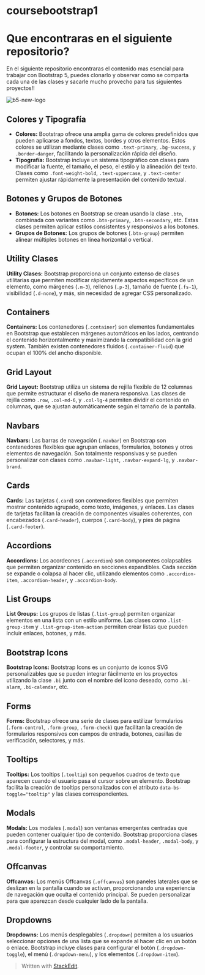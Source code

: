 # coursebootstrap1
# Que encontraras en el siguiente repositorio?

En el siguiente repositorio encontraras el contenido mas esencial para trabajar con Bootstrap 5, puedes clonarlo y observar como se comparta cada una de las clases y sacarle mucho provecho para tus siguientes proyectos!!
    
   ![b5-new-logo](https://github.com/user-attachments/assets/aeac61d0-cb34-401d-bcab-47125ab78db1)


## Colores y Tipografía

 - **Colores:**
 Bootstrap ofrece una amplia gama de colores predefinidos que pueden aplicarse a fondos, textos, bordes y otros elementos. Estos colores se utilizan mediante clases como `.text-primary`, `.bg-success`, y `.border-danger`, facilitando la personalización rápida del diseño.
-   **Tipografía:** 
Bootstrap incluye un sistema tipográfico con clases para modificar la fuente, el tamaño, el peso, el estilo y la alineación del texto. Clases como `.font-weight-bold`, `.text-uppercase`, y `.text-center` permiten ajustar rápidamente la presentación del contenido textual.

## Botones y Grupos de Botones

 - **Botones:** Los botones en Bootstrap se crean usando la clase `.btn`,
   combinada con variantes como `.btn-primary`, `.btn-secondary`, etc.
   Estas clases permiten aplicar estilos consistentes y responsivos a
   los botones.
 -   **Grupos de Botones:** Los grupos de botones (`.btn-group`) permiten alinear múltiples botones en línea horizontal o vertical.

## Utility Clases

   **Utility Clases:** Bootstrap proporciona un conjunto extenso de clases utilitarias que permiten modificar rápidamente aspectos específicos de un elemento, como márgenes (`.m-3`), rellenos (`.p-3`), tamaño de fuente (`.fs-1`), visibilidad (`.d-none`), y más, sin necesidad de agregar CSS personalizado.

## Containers

   **Containers:** Los contenedores (`.container`) son elementos fundamentales en Bootstrap que establecen márgenes automáticos en los lados, centrando el contenido horizontalmente y maximizando la compatibilidad con la grid system. También existen contenedores fluidos (`.container-fluid`) que ocupan el 100% del ancho disponible.

## Grid Layout

   **Grid Layout:** Bootstrap utiliza un sistema de rejilla flexible de 12 columnas que permite estructurar el diseño de manera responsiva. Las clases de rejilla como `.row`, `.col-md-6`, y `.col-lg-4` permiten dividir el contenido en columnas, que se ajustan automáticamente según el tamaño de la pantalla.

## Navbars

   **Navbars:** Las barras de navegación (`.navbar`) en Bootstrap son contenedores flexibles que agrupan enlaces, formularios, botones y otros elementos de navegación. Son totalmente responsivas y se pueden personalizar con clases como `.navbar-light`, `.navbar-expand-lg`, y `.navbar-brand`.

## Cards

   **Cards:** Las tarjetas (`.card`) son contenedores flexibles que permiten mostrar contenido agrupado, como texto, imágenes, y enlaces. Las clases de tarjetas facilitan la creación de componentes visuales coherentes, con encabezados (`.card-header`), cuerpos (`.card-body`), y pies de página (`.card-footer`).

## Accordions

   **Accordions:** Los acordeones (`.accordion`) son componentes colapsables que permiten organizar contenido en secciones expandibles. Cada sección se expande o colapsa al hacer clic, utilizando elementos como `.accordion-item`, `.accordion-header`, y `.accordion-body`.

## List Groups

   **List Groups:** Los grupos de listas (`.list-group`) permiten organizar elementos en una lista con un estilo uniforme. Las clases como `.list-group-item` y `.list-group-item-action` permiten crear listas que pueden incluir enlaces, botones, y más.

## Bootstrap Icons

   **Bootstrap Icons:** Bootstrap Icons es un conjunto de iconos SVG personalizables que se pueden integrar fácilmente en los proyectos utilizando la clase `.bi` junto con el nombre del icono deseado, como `.bi-alarm`, `.bi-calendar`, etc.

## Forms

   **Forms:** Bootstrap ofrece una serie de clases para estilizar formularios (`.form-control`, `.form-group`, `.form-check`) que facilitan la creación de formularios responsivos con campos de entrada, botones, casillas de verificación, selectores, y más.

## Tooltips

   **Tooltips:** Los tooltips (`.tooltip`) son pequeños cuadros de texto que aparecen cuando el usuario pasa el cursor sobre un elemento. Bootstrap facilita la creación de tooltips personalizados con el atributo `data-bs-toggle="tooltip"` y las clases correspondientes.

## Modals

   **Modals:** Los modales (`.modal`) son ventanas emergentes centradas que pueden contener cualquier tipo de contenido. Bootstrap proporciona clases para configurar la estructura del modal, como `.modal-header`, `.modal-body`, y `.modal-footer`, y controlar su comportamiento.

## Offcanvas

   **Offcanvas:** Los menús Offcanvas (`.offcanvas`) son paneles laterales que se deslizan en la pantalla cuando se activan, proporcionando una experiencia de navegación que oculta el contenido principal. Se pueden personalizar para que aparezcan desde cualquier lado de la pantalla.

## Dropdowns

   **Dropdowns:** Los menús desplegables (`.dropdown`) permiten a los usuarios seleccionar opciones de una lista que se expande al hacer clic en un botón o enlace. Bootstrap incluye clases para configurar el botón (`.dropdown-toggle`), el menú (`.dropdown-menu`), y los elementos (`.dropdown-item`).


> Written with [StackEdit](https://stackedit.io/).
